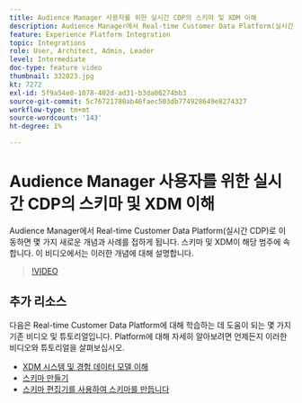 ```yaml
---
title: Audience Manager 사용자를 위한 실시간 CDP의 스키마 및 XDM 이해
description: Audience Manager에서 Real-time Customer Data Platform(실시간 CDP)로 이동하면 몇 가지 새로운 개념과 사례를 접하게 됩니다. 스키마 및 XDM이 해당 범주에 속합니다. 이 비디오에서는 이러한 개념에 대해 설명합니다.
feature: Experience Platform Integration
topic: Integrations
role: User, Architect, Admin, Leader
level: Intermediate
doc-type: feature video
thumbnail: 332023.jpg
kt: 7272
exl-id: 5f9a54e0-1078-402d-ad31-b3da06274bb3
source-git-commit: 5c76721780ab46faec503db774928649e8274327
workflow-type: tm+mt
source-wordcount: '143'
ht-degree: 1%

---
```


# Audience Manager 사용자를 위한 실시간 CDP의 스키마 및 XDM 이해

Audience Manager에서 Real-time Customer Data Platform(실시간 CDP)로 이동하면 몇 가지 새로운 개념과 사례를 접하게 됩니다. 스키마 및 XDM이 해당 범주에 속합니다. 이 비디오에서는 이러한 개념에 대해 설명합니다.

>[!VIDEO](https://video.tv.adobe.com/v/332023/?quality=12&learn=on)

## 추가 리소스

다음은 Real-time Customer Data Platform에 대해 학습하는 데 도움이 되는 몇 가지 기존 비디오 및 튜토리얼입니다. Platform에 대해 자세히 알아보려면 언제든지 이러한 비디오와 튜토리얼을 살펴보십시오.

* [XDM 시스템 및 경험 데이터 모델 이해](https://experienceleague.adobe.com/docs/platform-learn/tutorials/schemas/understanding-the-xdm-system-and-experience-data-model.html?lang=ko)
* [스키마 만들기](https://experienceleague.adobe.com/docs/platform-learn/tutorials/schemas/create-your-first-schema-with-out-of-the-box-components.html?lang=ko)
* [스키마 편집기를 사용하여 스키마를 만듭니다](https://experienceleague.adobe.com/docs/experience-platform/xdm/tutorials/create-schema-ui.html?lang=ko#getting-started)
